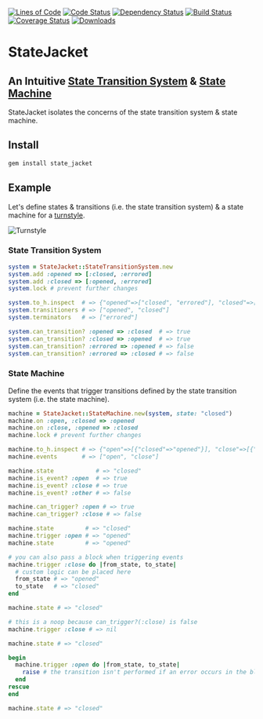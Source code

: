 [![Lines of Code](http://img.shields.io/badge/lines_of_code-60-brightgreen.svg?style=flat)](http://blog.codinghorror.com/the-best-code-is-no-code-at-all/)
[![Code Status](http://img.shields.io/codeclimate/github/hopsoft/state_jacket.svg?style=flat)](https://codeclimate.com/github/hopsoft/state_jacket)
[![Dependency Status](http://img.shields.io/gemnasium/hopsoft/state_jacket.svg?style=flat)](https://gemnasium.com/hopsoft/state_jacket)
[![Build Status](http://img.shields.io/travis/hopsoft/state_jacket.svg?style=flat)](https://travis-ci.org/hopsoft/state_jacket)
[![Coverage Status](https://img.shields.io/coveralls/hopsoft/state_jacket.svg?style=flat)](https://coveralls.io/r/hopsoft/state_jacket?branch=master)
[![Downloads](http://img.shields.io/gem/dt/state_jacket.svg?style=flat)](http://rubygems.org/gems/state_jacket)

# StateJacket

## An Intuitive [State Transition System](http://en.wikipedia.org/wiki/State_transition_system) & [State Machine](https://en.wikipedia.org/wiki/Finite-state_machine)

StateJacket isolates the concerns of the state transition system & state machine.

## Install

```sh
gem install state_jacket
```

## Example

Let's define states & transitions (i.e. the state transition system) & a state machine for a [turnstyle](http://en.wikipedia.org/wiki/Finite-state_machine#Example:_a_turnstile).

![Turnstyle](https://raw.github.com/hopsoft/state_jacket/master/doc/turnstyle.png)

### State Transition System

```ruby
system = StateJacket::StateTransitionSystem.new
system.add :opened => [:closed, :errored]
system.add :closed => [:opened, :errored]
system.lock # prevent further changes

system.to_h.inspect  # => {"opened"=>["closed", "errored"], "closed"=>["opened", "errored"], "errored"=>nil}
system.transitioners # => ["opened", "closed"]
system.terminators   # => ["errored"]

system.can_transition? :opened => :closed  # => true
system.can_transition? :closed => :opened  # => true
system.can_transition? :errored => :opened # => false
system.can_transition? :errored => :closed # => false
```

### State Machine

Define the events that trigger transitions defined by the state transition system (i.e. the state machine).

```ruby
machine = StateJacket::StateMachine.new(system, state: "closed")
machine.on :open, :closed => :opened
machine.on :close, :opened => :closed
machine.lock # prevent further changes

machine.to_h.inspect # => {"open"=>[{"closed"=>"opened"}], "close"=>[{"opened"=>"closed"}]}
machine.events       # => ["open", "close"]

machine.state            # => "closed"
machine.is_event? :open  # => true
machine.is_event? :close # => true
machine.is_event? :other # => false

machine.can_trigger? :open # => true
machine.can_trigger? :close # => false

machine.state         # => "closed"
machine.trigger :open # => "opened"
machine.state         # => "opened"

# you can also pass a block when triggering events
machine.trigger :close do |from_state, to_state|
  # custom logic can be placed here
  from_state # => "opened"
  to_state   # => "closed"
end

machine.state # => "closed"

# this is a noop because can_trigger?(:close) is false
machine.trigger :close # => nil

machine.state # => "closed"

begin
  machine.trigger :open do |from_state, to_state|
    raise # the transition isn't performed if an error occurs in the block
  end
rescue
end

machine.state # => "closed"
```
